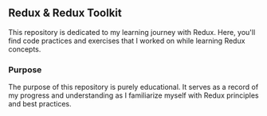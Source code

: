 ## Redux & Redux Toolkit

This repository is dedicated to my learning journey with Redux. Here, you'll find code practices and exercises that I worked on while learning Redux concepts. 

### Purpose
The purpose of this repository is purely educational. It serves as a record of my progress and understanding as I familiarize myself with Redux principles and best practices.
